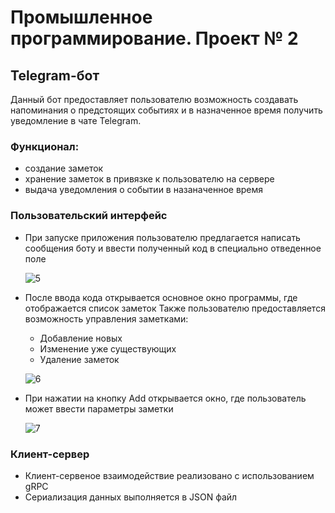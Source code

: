 # Промышленное программирование. Проект № 2

## Telegram-бот

Данный бот предоставляет пользователю возможность создавать напоминания о предстоящих событиях и в назначенное время получить уведомление в чате Telegram.

### Функционал:
* создание заметок
* хранение заметок в привязке к пользователю на сервере
* выдача уведомления о событии в назаначенное время

### Пользовательский интерфейс

* При запуске приложения пользователю предлагается написать сообщения боту и ввести полученный код в специально отведенное поле
  
  ![5](https://user-images.githubusercontent.com/92368225/172491864-b9727da8-d660-4585-a438-5b147d0ee4bb.png)
  
* После ввода кода открывается основное окно программы, где отображается список заметок
  Также пользователю предоставляется возможность управления заметками:
  * Добавление новых
  * Изменение уже существующих
  * Удаление заметок

  ![6](https://user-images.githubusercontent.com/92368225/172492378-4241529b-5d40-4172-ae30-2cce22658f9e.png)

* При нажатии на кнопку Add открывается окно, где пользователь может ввести параметры заметки

  ![7](https://user-images.githubusercontent.com/92368225/172492912-0c54d32b-2141-4f75-88a5-64aa5bb96d59.png)

### Клиент-сервер

* Клиент-сервеное взаимодействие реализовано с использованием gRPC
* Сериализация данных выполняется в JSON файл
  
